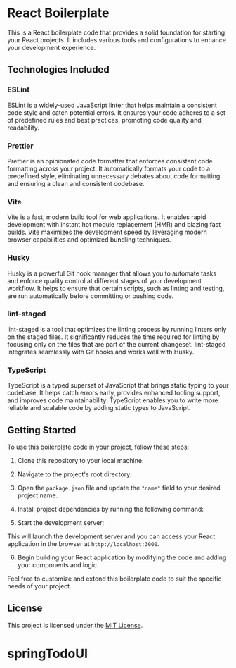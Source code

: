 # React Boilerplate

This is a React boilerplate code that provides a solid foundation for starting your React projects. It includes various tools and configurations to enhance your development experience.

## Technologies Included

### ESLint
ESLint is a widely-used JavaScript linter that helps maintain a consistent code style and catch potential errors. It ensures your code adheres to a set of predefined rules and best practices, promoting code quality and readability.

### Prettier
Prettier is an opinionated code formatter that enforces consistent code formatting across your project. It automatically formats your code to a predefined style, eliminating unnecessary debates about code formatting and ensuring a clean and consistent codebase.

### Vite
Vite is a fast, modern build tool for web applications. It enables rapid development with instant hot module replacement (HMR) and blazing fast builds. Vite maximizes the development speed by leveraging modern browser capabilities and optimized bundling techniques.

### Husky
Husky is a powerful Git hook manager that allows you to automate tasks and enforce quality control at different stages of your development workflow. It helps to ensure that certain scripts, such as linting and testing, are run automatically before committing or pushing code.

### lint-staged
lint-staged is a tool that optimizes the linting process by running linters only on the staged files. It significantly reduces the time required for linting by focusing only on the files that are part of the current changeset. lint-staged integrates seamlessly with Git hooks and works well with Husky.

### TypeScript
TypeScript is a typed superset of JavaScript that brings static typing to your codebase. It helps catch errors early, provides enhanced tooling support, and improves code maintainability. TypeScript enables you to write more reliable and scalable code by adding static types to JavaScript.

## Getting Started

To use this boilerplate code in your project, follow these steps:

1. Clone this repository to your local machine.

2. Navigate to the project's root directory.

3. Open the `package.json` file and update the `"name"` field to your desired project name.

4. Install project dependencies by running the following command:

5. Start the development server:

This will launch the development server and you can access your React application in the browser at `http://localhost:3000`.

6. Begin building your React application by modifying the code and adding your components and logic.

Feel free to customize and extend this boilerplate code to suit the specific needs of your project.

## License

This project is licensed under the [MIT License](LICENSE).
# springTodoUI
